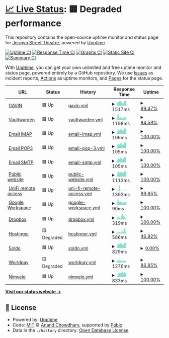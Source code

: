 # [📈 Live Status](https://jermynstreettheatre.github.io/status): <!--live status--> **🟨 Degraded performance**

This repository contains the open-source uptime monitor and status page for [Jermyn Street Theatre](https://www.jermynstreettheatre.co.uk), powered by [Upptime](https://github.com/upptime/upptime).

[![Uptime CI](https://github.com/jermynstreettheatre/status/workflows/Uptime%20CI/badge.svg)](https://github.com/jermynstreettheatre/status/actions?query=workflow%3A%22Uptime+CI%22)
[![Response Time CI](https://github.com/jermynstreettheatre/status/workflows/Response%20Time%20CI/badge.svg)](https://github.com/jermynstreettheatre/status/actions?query=workflow%3A%22Response+Time+CI%22)
[![Graphs CI](https://github.com/jermynstreettheatre/status/workflows/Graphs%20CI/badge.svg)](https://github.com/jermynstreettheatre/status/actions?query=workflow%3A%22Graphs+CI%22)
[![Static Site CI](https://github.com/jermynstreettheatre/status/workflows/Static%20Site%20CI/badge.svg)](https://github.com/jermynstreettheatre/status/actions?query=workflow%3A%22Static+Site+CI%22)
[![Summary CI](https://github.com/jermynstreettheatre/status/workflows/Summary%20CI/badge.svg)](https://github.com/jermynstreettheatre/status/actions?query=workflow%3A%22Summary+CI%22)

With [Upptime](https://upptime.js.org), you can get your own unlimited and free uptime monitor and status page, powered entirely by a GitHub repository. We use [Issues](https://github.com/jermynstreettheatre/status/issues) as incident reports, [Actions](https://github.com/jermynstreettheatre/status/actions) as uptime monitors, and [Pages](https://jermynstreettheatre.github.io/status) for the status page.

<!--start: status pages-->
<!-- This summary is generated by Upptime (https://github.com/upptime/upptime) -->
<!-- Do not edit this manually, your changes will be overwritten -->
<!-- prettier-ignore -->
| URL | Status | History | Response Time | Uptime |
| --- | ------ | ------- | ------------- | ------ |
| <img alt="" src="https://icons.duckduckgo.com/ip3/assets.technical.jermynstreettheatre.co.uk.ico" height="13"> [GAVIN](https://assets.technical.jermynstreettheatre.co.uk) | 🟩 Up | [gavin.yml](https://github.com/jermynstreettheatre/status/commits/HEAD/history/gavin.yml) | <details><summary><img alt="Response time graph" src="./graphs/gavin/response-time-week.png" height="20"> 1517ms</summary><br><a href="https://status.technical.jermynstreettheatre.co.uk/history/gavin"><img alt="Response time 3147" src="https://img.shields.io/endpoint?url=https%3A%2F%2Fraw.githubusercontent.com%2Fjermynstreettheatre%2Fstatus%2FHEAD%2Fapi%2Fgavin%2Fresponse-time.json"></a><br><a href="https://status.technical.jermynstreettheatre.co.uk/history/gavin"><img alt="24-hour response time 1443" src="https://img.shields.io/endpoint?url=https%3A%2F%2Fraw.githubusercontent.com%2Fjermynstreettheatre%2Fstatus%2FHEAD%2Fapi%2Fgavin%2Fresponse-time-day.json"></a><br><a href="https://status.technical.jermynstreettheatre.co.uk/history/gavin"><img alt="7-day response time 1517" src="https://img.shields.io/endpoint?url=https%3A%2F%2Fraw.githubusercontent.com%2Fjermynstreettheatre%2Fstatus%2FHEAD%2Fapi%2Fgavin%2Fresponse-time-week.json"></a><br><a href="https://status.technical.jermynstreettheatre.co.uk/history/gavin"><img alt="30-day response time 2163" src="https://img.shields.io/endpoint?url=https%3A%2F%2Fraw.githubusercontent.com%2Fjermynstreettheatre%2Fstatus%2FHEAD%2Fapi%2Fgavin%2Fresponse-time-month.json"></a><br><a href="https://status.technical.jermynstreettheatre.co.uk/history/gavin"><img alt="1-year response time 3147" src="https://img.shields.io/endpoint?url=https%3A%2F%2Fraw.githubusercontent.com%2Fjermynstreettheatre%2Fstatus%2FHEAD%2Fapi%2Fgavin%2Fresponse-time-year.json"></a></details> | <details><summary><a href="https://status.technical.jermynstreettheatre.co.uk/history/gavin">99.47%</a></summary><a href="https://status.technical.jermynstreettheatre.co.uk/history/gavin"><img alt="All-time uptime 99.40%" src="https://img.shields.io/endpoint?url=https%3A%2F%2Fraw.githubusercontent.com%2Fjermynstreettheatre%2Fstatus%2FHEAD%2Fapi%2Fgavin%2Fuptime.json"></a><br><a href="https://status.technical.jermynstreettheatre.co.uk/history/gavin"><img alt="24-hour uptime 100.00%" src="https://img.shields.io/endpoint?url=https%3A%2F%2Fraw.githubusercontent.com%2Fjermynstreettheatre%2Fstatus%2FHEAD%2Fapi%2Fgavin%2Fuptime-day.json"></a><br><a href="https://status.technical.jermynstreettheatre.co.uk/history/gavin"><img alt="7-day uptime 99.47%" src="https://img.shields.io/endpoint?url=https%3A%2F%2Fraw.githubusercontent.com%2Fjermynstreettheatre%2Fstatus%2FHEAD%2Fapi%2Fgavin%2Fuptime-week.json"></a><br><a href="https://status.technical.jermynstreettheatre.co.uk/history/gavin"><img alt="30-day uptime 99.37%" src="https://img.shields.io/endpoint?url=https%3A%2F%2Fraw.githubusercontent.com%2Fjermynstreettheatre%2Fstatus%2FHEAD%2Fapi%2Fgavin%2Fuptime-month.json"></a><br><a href="https://status.technical.jermynstreettheatre.co.uk/history/gavin"><img alt="1-year uptime 99.40%" src="https://img.shields.io/endpoint?url=https%3A%2F%2Fraw.githubusercontent.com%2Fjermynstreettheatre%2Fstatus%2FHEAD%2Fapi%2Fgavin%2Fuptime-year.json"></a></details>
| <img alt="" src="https://icons.duckduckgo.com/ip3/vault.technical.jermynstreettheatre.co.uk.ico" height="13"> [Vaultwarden](https://vault.technical.jermynstreettheatre.co.uk) | 🟩 Up | [vaultwarden.yml](https://github.com/jermynstreettheatre/status/commits/HEAD/history/vaultwarden.yml) | <details><summary><img alt="Response time graph" src="./graphs/vaultwarden/response-time-week.png" height="20"> 1198ms</summary><br><a href="https://status.technical.jermynstreettheatre.co.uk/history/vaultwarden"><img alt="Response time 1009" src="https://img.shields.io/endpoint?url=https%3A%2F%2Fraw.githubusercontent.com%2Fjermynstreettheatre%2Fstatus%2FHEAD%2Fapi%2Fvaultwarden%2Fresponse-time.json"></a><br><a href="https://status.technical.jermynstreettheatre.co.uk/history/vaultwarden"><img alt="24-hour response time 834" src="https://img.shields.io/endpoint?url=https%3A%2F%2Fraw.githubusercontent.com%2Fjermynstreettheatre%2Fstatus%2FHEAD%2Fapi%2Fvaultwarden%2Fresponse-time-day.json"></a><br><a href="https://status.technical.jermynstreettheatre.co.uk/history/vaultwarden"><img alt="7-day response time 1198" src="https://img.shields.io/endpoint?url=https%3A%2F%2Fraw.githubusercontent.com%2Fjermynstreettheatre%2Fstatus%2FHEAD%2Fapi%2Fvaultwarden%2Fresponse-time-week.json"></a><br><a href="https://status.technical.jermynstreettheatre.co.uk/history/vaultwarden"><img alt="30-day response time 1151" src="https://img.shields.io/endpoint?url=https%3A%2F%2Fraw.githubusercontent.com%2Fjermynstreettheatre%2Fstatus%2FHEAD%2Fapi%2Fvaultwarden%2Fresponse-time-month.json"></a><br><a href="https://status.technical.jermynstreettheatre.co.uk/history/vaultwarden"><img alt="1-year response time 1009" src="https://img.shields.io/endpoint?url=https%3A%2F%2Fraw.githubusercontent.com%2Fjermynstreettheatre%2Fstatus%2FHEAD%2Fapi%2Fvaultwarden%2Fresponse-time-year.json"></a></details> | <details><summary><a href="https://status.technical.jermynstreettheatre.co.uk/history/vaultwarden">84.59%</a></summary><a href="https://status.technical.jermynstreettheatre.co.uk/history/vaultwarden"><img alt="All-time uptime 89.76%" src="https://img.shields.io/endpoint?url=https%3A%2F%2Fraw.githubusercontent.com%2Fjermynstreettheatre%2Fstatus%2FHEAD%2Fapi%2Fvaultwarden%2Fuptime.json"></a><br><a href="https://status.technical.jermynstreettheatre.co.uk/history/vaultwarden"><img alt="24-hour uptime 100.00%" src="https://img.shields.io/endpoint?url=https%3A%2F%2Fraw.githubusercontent.com%2Fjermynstreettheatre%2Fstatus%2FHEAD%2Fapi%2Fvaultwarden%2Fuptime-day.json"></a><br><a href="https://status.technical.jermynstreettheatre.co.uk/history/vaultwarden"><img alt="7-day uptime 84.59%" src="https://img.shields.io/endpoint?url=https%3A%2F%2Fraw.githubusercontent.com%2Fjermynstreettheatre%2Fstatus%2FHEAD%2Fapi%2Fvaultwarden%2Fuptime-week.json"></a><br><a href="https://status.technical.jermynstreettheatre.co.uk/history/vaultwarden"><img alt="30-day uptime 69.78%" src="https://img.shields.io/endpoint?url=https%3A%2F%2Fraw.githubusercontent.com%2Fjermynstreettheatre%2Fstatus%2FHEAD%2Fapi%2Fvaultwarden%2Fuptime-month.json"></a><br><a href="https://status.technical.jermynstreettheatre.co.uk/history/vaultwarden"><img alt="1-year uptime 89.76%" src="https://img.shields.io/endpoint?url=https%3A%2F%2Fraw.githubusercontent.com%2Fjermynstreettheatre%2Fstatus%2FHEAD%2Fapi%2Fvaultwarden%2Fuptime-year.json"></a></details>
| <img alt="" src="https://icons.duckduckgo.com/ip3/null.ico" height="13"> [Email IMAP](mail.jermynstreettheatre.co.uk) | 🟩 Up | [email-imap.yml](https://github.com/jermynstreettheatre/status/commits/HEAD/history/email-imap.yml) | <details><summary><img alt="Response time graph" src="./graphs/email-imap/response-time-week.png" height="20"> 106ms</summary><br><a href="https://status.technical.jermynstreettheatre.co.uk/history/email-imap"><img alt="Response time 104" src="https://img.shields.io/endpoint?url=https%3A%2F%2Fraw.githubusercontent.com%2Fjermynstreettheatre%2Fstatus%2FHEAD%2Fapi%2Femail-imap%2Fresponse-time.json"></a><br><a href="https://status.technical.jermynstreettheatre.co.uk/history/email-imap"><img alt="24-hour response time 97" src="https://img.shields.io/endpoint?url=https%3A%2F%2Fraw.githubusercontent.com%2Fjermynstreettheatre%2Fstatus%2FHEAD%2Fapi%2Femail-imap%2Fresponse-time-day.json"></a><br><a href="https://status.technical.jermynstreettheatre.co.uk/history/email-imap"><img alt="7-day response time 106" src="https://img.shields.io/endpoint?url=https%3A%2F%2Fraw.githubusercontent.com%2Fjermynstreettheatre%2Fstatus%2FHEAD%2Fapi%2Femail-imap%2Fresponse-time-week.json"></a><br><a href="https://status.technical.jermynstreettheatre.co.uk/history/email-imap"><img alt="30-day response time 101" src="https://img.shields.io/endpoint?url=https%3A%2F%2Fraw.githubusercontent.com%2Fjermynstreettheatre%2Fstatus%2FHEAD%2Fapi%2Femail-imap%2Fresponse-time-month.json"></a><br><a href="https://status.technical.jermynstreettheatre.co.uk/history/email-imap"><img alt="1-year response time 104" src="https://img.shields.io/endpoint?url=https%3A%2F%2Fraw.githubusercontent.com%2Fjermynstreettheatre%2Fstatus%2FHEAD%2Fapi%2Femail-imap%2Fresponse-time-year.json"></a></details> | <details><summary><a href="https://status.technical.jermynstreettheatre.co.uk/history/email-imap">100.00%</a></summary><a href="https://status.technical.jermynstreettheatre.co.uk/history/email-imap"><img alt="All-time uptime 100.00%" src="https://img.shields.io/endpoint?url=https%3A%2F%2Fraw.githubusercontent.com%2Fjermynstreettheatre%2Fstatus%2FHEAD%2Fapi%2Femail-imap%2Fuptime.json"></a><br><a href="https://status.technical.jermynstreettheatre.co.uk/history/email-imap"><img alt="24-hour uptime 100.00%" src="https://img.shields.io/endpoint?url=https%3A%2F%2Fraw.githubusercontent.com%2Fjermynstreettheatre%2Fstatus%2FHEAD%2Fapi%2Femail-imap%2Fuptime-day.json"></a><br><a href="https://status.technical.jermynstreettheatre.co.uk/history/email-imap"><img alt="7-day uptime 100.00%" src="https://img.shields.io/endpoint?url=https%3A%2F%2Fraw.githubusercontent.com%2Fjermynstreettheatre%2Fstatus%2FHEAD%2Fapi%2Femail-imap%2Fuptime-week.json"></a><br><a href="https://status.technical.jermynstreettheatre.co.uk/history/email-imap"><img alt="30-day uptime 100.00%" src="https://img.shields.io/endpoint?url=https%3A%2F%2Fraw.githubusercontent.com%2Fjermynstreettheatre%2Fstatus%2FHEAD%2Fapi%2Femail-imap%2Fuptime-month.json"></a><br><a href="https://status.technical.jermynstreettheatre.co.uk/history/email-imap"><img alt="1-year uptime 100.00%" src="https://img.shields.io/endpoint?url=https%3A%2F%2Fraw.githubusercontent.com%2Fjermynstreettheatre%2Fstatus%2FHEAD%2Fapi%2Femail-imap%2Fuptime-year.json"></a></details>
| <img alt="" src="https://icons.duckduckgo.com/ip3/null.ico" height="13"> [Email POP3](mail.jermynstreettheatre.co.uk) | 🟩 Up | [email-pop-3.yml](https://github.com/jermynstreettheatre/status/commits/HEAD/history/email-pop-3.yml) | <details><summary><img alt="Response time graph" src="./graphs/email-pop-3/response-time-week.png" height="20"> 105ms</summary><br><a href="https://status.technical.jermynstreettheatre.co.uk/history/email-pop-3"><img alt="Response time 104" src="https://img.shields.io/endpoint?url=https%3A%2F%2Fraw.githubusercontent.com%2Fjermynstreettheatre%2Fstatus%2FHEAD%2Fapi%2Femail-pop-3%2Fresponse-time.json"></a><br><a href="https://status.technical.jermynstreettheatre.co.uk/history/email-pop-3"><img alt="24-hour response time 95" src="https://img.shields.io/endpoint?url=https%3A%2F%2Fraw.githubusercontent.com%2Fjermynstreettheatre%2Fstatus%2FHEAD%2Fapi%2Femail-pop-3%2Fresponse-time-day.json"></a><br><a href="https://status.technical.jermynstreettheatre.co.uk/history/email-pop-3"><img alt="7-day response time 105" src="https://img.shields.io/endpoint?url=https%3A%2F%2Fraw.githubusercontent.com%2Fjermynstreettheatre%2Fstatus%2FHEAD%2Fapi%2Femail-pop-3%2Fresponse-time-week.json"></a><br><a href="https://status.technical.jermynstreettheatre.co.uk/history/email-pop-3"><img alt="30-day response time 101" src="https://img.shields.io/endpoint?url=https%3A%2F%2Fraw.githubusercontent.com%2Fjermynstreettheatre%2Fstatus%2FHEAD%2Fapi%2Femail-pop-3%2Fresponse-time-month.json"></a><br><a href="https://status.technical.jermynstreettheatre.co.uk/history/email-pop-3"><img alt="1-year response time 104" src="https://img.shields.io/endpoint?url=https%3A%2F%2Fraw.githubusercontent.com%2Fjermynstreettheatre%2Fstatus%2FHEAD%2Fapi%2Femail-pop-3%2Fresponse-time-year.json"></a></details> | <details><summary><a href="https://status.technical.jermynstreettheatre.co.uk/history/email-pop-3">100.00%</a></summary><a href="https://status.technical.jermynstreettheatre.co.uk/history/email-pop-3"><img alt="All-time uptime 100.00%" src="https://img.shields.io/endpoint?url=https%3A%2F%2Fraw.githubusercontent.com%2Fjermynstreettheatre%2Fstatus%2FHEAD%2Fapi%2Femail-pop-3%2Fuptime.json"></a><br><a href="https://status.technical.jermynstreettheatre.co.uk/history/email-pop-3"><img alt="24-hour uptime 100.00%" src="https://img.shields.io/endpoint?url=https%3A%2F%2Fraw.githubusercontent.com%2Fjermynstreettheatre%2Fstatus%2FHEAD%2Fapi%2Femail-pop-3%2Fuptime-day.json"></a><br><a href="https://status.technical.jermynstreettheatre.co.uk/history/email-pop-3"><img alt="7-day uptime 100.00%" src="https://img.shields.io/endpoint?url=https%3A%2F%2Fraw.githubusercontent.com%2Fjermynstreettheatre%2Fstatus%2FHEAD%2Fapi%2Femail-pop-3%2Fuptime-week.json"></a><br><a href="https://status.technical.jermynstreettheatre.co.uk/history/email-pop-3"><img alt="30-day uptime 100.00%" src="https://img.shields.io/endpoint?url=https%3A%2F%2Fraw.githubusercontent.com%2Fjermynstreettheatre%2Fstatus%2FHEAD%2Fapi%2Femail-pop-3%2Fuptime-month.json"></a><br><a href="https://status.technical.jermynstreettheatre.co.uk/history/email-pop-3"><img alt="1-year uptime 100.00%" src="https://img.shields.io/endpoint?url=https%3A%2F%2Fraw.githubusercontent.com%2Fjermynstreettheatre%2Fstatus%2FHEAD%2Fapi%2Femail-pop-3%2Fuptime-year.json"></a></details>
| <img alt="" src="https://icons.duckduckgo.com/ip3/null.ico" height="13"> [Email SMTP](mail.jermynstreettheatre.co.uk) | 🟩 Up | [email-smtp.yml](https://github.com/jermynstreettheatre/status/commits/HEAD/history/email-smtp.yml) | <details><summary><img alt="Response time graph" src="./graphs/email-smtp/response-time-week.png" height="20"> 105ms</summary><br><a href="https://status.technical.jermynstreettheatre.co.uk/history/email-smtp"><img alt="Response time 104" src="https://img.shields.io/endpoint?url=https%3A%2F%2Fraw.githubusercontent.com%2Fjermynstreettheatre%2Fstatus%2FHEAD%2Fapi%2Femail-smtp%2Fresponse-time.json"></a><br><a href="https://status.technical.jermynstreettheatre.co.uk/history/email-smtp"><img alt="24-hour response time 97" src="https://img.shields.io/endpoint?url=https%3A%2F%2Fraw.githubusercontent.com%2Fjermynstreettheatre%2Fstatus%2FHEAD%2Fapi%2Femail-smtp%2Fresponse-time-day.json"></a><br><a href="https://status.technical.jermynstreettheatre.co.uk/history/email-smtp"><img alt="7-day response time 105" src="https://img.shields.io/endpoint?url=https%3A%2F%2Fraw.githubusercontent.com%2Fjermynstreettheatre%2Fstatus%2FHEAD%2Fapi%2Femail-smtp%2Fresponse-time-week.json"></a><br><a href="https://status.technical.jermynstreettheatre.co.uk/history/email-smtp"><img alt="30-day response time 101" src="https://img.shields.io/endpoint?url=https%3A%2F%2Fraw.githubusercontent.com%2Fjermynstreettheatre%2Fstatus%2FHEAD%2Fapi%2Femail-smtp%2Fresponse-time-month.json"></a><br><a href="https://status.technical.jermynstreettheatre.co.uk/history/email-smtp"><img alt="1-year response time 104" src="https://img.shields.io/endpoint?url=https%3A%2F%2Fraw.githubusercontent.com%2Fjermynstreettheatre%2Fstatus%2FHEAD%2Fapi%2Femail-smtp%2Fresponse-time-year.json"></a></details> | <details><summary><a href="https://status.technical.jermynstreettheatre.co.uk/history/email-smtp">100.00%</a></summary><a href="https://status.technical.jermynstreettheatre.co.uk/history/email-smtp"><img alt="All-time uptime 100.00%" src="https://img.shields.io/endpoint?url=https%3A%2F%2Fraw.githubusercontent.com%2Fjermynstreettheatre%2Fstatus%2FHEAD%2Fapi%2Femail-smtp%2Fuptime.json"></a><br><a href="https://status.technical.jermynstreettheatre.co.uk/history/email-smtp"><img alt="24-hour uptime 100.00%" src="https://img.shields.io/endpoint?url=https%3A%2F%2Fraw.githubusercontent.com%2Fjermynstreettheatre%2Fstatus%2FHEAD%2Fapi%2Femail-smtp%2Fuptime-day.json"></a><br><a href="https://status.technical.jermynstreettheatre.co.uk/history/email-smtp"><img alt="7-day uptime 100.00%" src="https://img.shields.io/endpoint?url=https%3A%2F%2Fraw.githubusercontent.com%2Fjermynstreettheatre%2Fstatus%2FHEAD%2Fapi%2Femail-smtp%2Fuptime-week.json"></a><br><a href="https://status.technical.jermynstreettheatre.co.uk/history/email-smtp"><img alt="30-day uptime 100.00%" src="https://img.shields.io/endpoint?url=https%3A%2F%2Fraw.githubusercontent.com%2Fjermynstreettheatre%2Fstatus%2FHEAD%2Fapi%2Femail-smtp%2Fuptime-month.json"></a><br><a href="https://status.technical.jermynstreettheatre.co.uk/history/email-smtp"><img alt="1-year uptime 100.00%" src="https://img.shields.io/endpoint?url=https%3A%2F%2Fraw.githubusercontent.com%2Fjermynstreettheatre%2Fstatus%2FHEAD%2Fapi%2Femail-smtp%2Fuptime-year.json"></a></details>
| <img alt="" src="https://icons.duckduckgo.com/ip3/www.jermynstreettheatre.co.uk.ico" height="13"> [Public website](https://www.jermynstreettheatre.co.uk) | 🟩 Up | [public-website.yml](https://github.com/jermynstreettheatre/status/commits/HEAD/history/public-website.yml) | <details><summary><img alt="Response time graph" src="./graphs/public-website/response-time-week.png" height="20"> 1112ms</summary><br><a href="https://status.technical.jermynstreettheatre.co.uk/history/public-website"><img alt="Response time 1134" src="https://img.shields.io/endpoint?url=https%3A%2F%2Fraw.githubusercontent.com%2Fjermynstreettheatre%2Fstatus%2FHEAD%2Fapi%2Fpublic-website%2Fresponse-time.json"></a><br><a href="https://status.technical.jermynstreettheatre.co.uk/history/public-website"><img alt="24-hour response time 899" src="https://img.shields.io/endpoint?url=https%3A%2F%2Fraw.githubusercontent.com%2Fjermynstreettheatre%2Fstatus%2FHEAD%2Fapi%2Fpublic-website%2Fresponse-time-day.json"></a><br><a href="https://status.technical.jermynstreettheatre.co.uk/history/public-website"><img alt="7-day response time 1112" src="https://img.shields.io/endpoint?url=https%3A%2F%2Fraw.githubusercontent.com%2Fjermynstreettheatre%2Fstatus%2FHEAD%2Fapi%2Fpublic-website%2Fresponse-time-week.json"></a><br><a href="https://status.technical.jermynstreettheatre.co.uk/history/public-website"><img alt="30-day response time 1108" src="https://img.shields.io/endpoint?url=https%3A%2F%2Fraw.githubusercontent.com%2Fjermynstreettheatre%2Fstatus%2FHEAD%2Fapi%2Fpublic-website%2Fresponse-time-month.json"></a><br><a href="https://status.technical.jermynstreettheatre.co.uk/history/public-website"><img alt="1-year response time 1134" src="https://img.shields.io/endpoint?url=https%3A%2F%2Fraw.githubusercontent.com%2Fjermynstreettheatre%2Fstatus%2FHEAD%2Fapi%2Fpublic-website%2Fresponse-time-year.json"></a></details> | <details><summary><a href="https://status.technical.jermynstreettheatre.co.uk/history/public-website">100.00%</a></summary><a href="https://status.technical.jermynstreettheatre.co.uk/history/public-website"><img alt="All-time uptime 100.00%" src="https://img.shields.io/endpoint?url=https%3A%2F%2Fraw.githubusercontent.com%2Fjermynstreettheatre%2Fstatus%2FHEAD%2Fapi%2Fpublic-website%2Fuptime.json"></a><br><a href="https://status.technical.jermynstreettheatre.co.uk/history/public-website"><img alt="24-hour uptime 100.00%" src="https://img.shields.io/endpoint?url=https%3A%2F%2Fraw.githubusercontent.com%2Fjermynstreettheatre%2Fstatus%2FHEAD%2Fapi%2Fpublic-website%2Fuptime-day.json"></a><br><a href="https://status.technical.jermynstreettheatre.co.uk/history/public-website"><img alt="7-day uptime 100.00%" src="https://img.shields.io/endpoint?url=https%3A%2F%2Fraw.githubusercontent.com%2Fjermynstreettheatre%2Fstatus%2FHEAD%2Fapi%2Fpublic-website%2Fuptime-week.json"></a><br><a href="https://status.technical.jermynstreettheatre.co.uk/history/public-website"><img alt="30-day uptime 100.00%" src="https://img.shields.io/endpoint?url=https%3A%2F%2Fraw.githubusercontent.com%2Fjermynstreettheatre%2Fstatus%2FHEAD%2Fapi%2Fpublic-website%2Fuptime-month.json"></a><br><a href="https://status.technical.jermynstreettheatre.co.uk/history/public-website"><img alt="1-year uptime 100.00%" src="https://img.shields.io/endpoint?url=https%3A%2F%2Fraw.githubusercontent.com%2Fjermynstreettheatre%2Fstatus%2FHEAD%2Fapi%2Fpublic-website%2Fuptime-year.json"></a></details>
| <img alt="" src="https://icons.duckduckgo.com/ip3/status.ui.com.ico" height="13"> [UniFi remote access](https://status.ui.com) | 🟩 Up | [uni-fi-remote-access.yml](https://github.com/jermynstreettheatre/status/commits/HEAD/history/uni-fi-remote-access.yml) | <details><summary><img alt="Response time graph" src="./graphs/uni-fi-remote-access/response-time-week.png" height="20"> 1392ms</summary><br><a href="https://status.technical.jermynstreettheatre.co.uk/history/uni-fi-remote-access"><img alt="Response time 416" src="https://img.shields.io/endpoint?url=https%3A%2F%2Fraw.githubusercontent.com%2Fjermynstreettheatre%2Fstatus%2FHEAD%2Fapi%2Funi-fi-remote-access%2Fresponse-time.json"></a><br><a href="https://status.technical.jermynstreettheatre.co.uk/history/uni-fi-remote-access"><img alt="24-hour response time 285" src="https://img.shields.io/endpoint?url=https%3A%2F%2Fraw.githubusercontent.com%2Fjermynstreettheatre%2Fstatus%2FHEAD%2Fapi%2Funi-fi-remote-access%2Fresponse-time-day.json"></a><br><a href="https://status.technical.jermynstreettheatre.co.uk/history/uni-fi-remote-access"><img alt="7-day response time 1392" src="https://img.shields.io/endpoint?url=https%3A%2F%2Fraw.githubusercontent.com%2Fjermynstreettheatre%2Fstatus%2FHEAD%2Fapi%2Funi-fi-remote-access%2Fresponse-time-week.json"></a><br><a href="https://status.technical.jermynstreettheatre.co.uk/history/uni-fi-remote-access"><img alt="30-day response time 692" src="https://img.shields.io/endpoint?url=https%3A%2F%2Fraw.githubusercontent.com%2Fjermynstreettheatre%2Fstatus%2FHEAD%2Fapi%2Funi-fi-remote-access%2Fresponse-time-month.json"></a><br><a href="https://status.technical.jermynstreettheatre.co.uk/history/uni-fi-remote-access"><img alt="1-year response time 416" src="https://img.shields.io/endpoint?url=https%3A%2F%2Fraw.githubusercontent.com%2Fjermynstreettheatre%2Fstatus%2FHEAD%2Fapi%2Funi-fi-remote-access%2Fresponse-time-year.json"></a></details> | <details><summary><a href="https://status.technical.jermynstreettheatre.co.uk/history/uni-fi-remote-access">99.85%</a></summary><a href="https://status.technical.jermynstreettheatre.co.uk/history/uni-fi-remote-access"><img alt="All-time uptime 99.97%" src="https://img.shields.io/endpoint?url=https%3A%2F%2Fraw.githubusercontent.com%2Fjermynstreettheatre%2Fstatus%2FHEAD%2Fapi%2Funi-fi-remote-access%2Fuptime.json"></a><br><a href="https://status.technical.jermynstreettheatre.co.uk/history/uni-fi-remote-access"><img alt="24-hour uptime 100.00%" src="https://img.shields.io/endpoint?url=https%3A%2F%2Fraw.githubusercontent.com%2Fjermynstreettheatre%2Fstatus%2FHEAD%2Fapi%2Funi-fi-remote-access%2Fuptime-day.json"></a><br><a href="https://status.technical.jermynstreettheatre.co.uk/history/uni-fi-remote-access"><img alt="7-day uptime 99.85%" src="https://img.shields.io/endpoint?url=https%3A%2F%2Fraw.githubusercontent.com%2Fjermynstreettheatre%2Fstatus%2FHEAD%2Fapi%2Funi-fi-remote-access%2Fuptime-week.json"></a><br><a href="https://status.technical.jermynstreettheatre.co.uk/history/uni-fi-remote-access"><img alt="30-day uptime 99.97%" src="https://img.shields.io/endpoint?url=https%3A%2F%2Fraw.githubusercontent.com%2Fjermynstreettheatre%2Fstatus%2FHEAD%2Fapi%2Funi-fi-remote-access%2Fuptime-month.json"></a><br><a href="https://status.technical.jermynstreettheatre.co.uk/history/uni-fi-remote-access"><img alt="1-year uptime 99.97%" src="https://img.shields.io/endpoint?url=https%3A%2F%2Fraw.githubusercontent.com%2Fjermynstreettheatre%2Fstatus%2FHEAD%2Fapi%2Funi-fi-remote-access%2Fuptime-year.json"></a></details>
| <img alt="" src="https://icons.duckduckgo.com/ip3/www.google.com.ico" height="13"> [Google Workspace](https://www.google.com/appsstatus/dashboard) | 🟩 Up | [google-workspace.yml](https://github.com/jermynstreettheatre/status/commits/HEAD/history/google-workspace.yml) | <details><summary><img alt="Response time graph" src="./graphs/google-workspace/response-time-week.png" height="20"> 90ms</summary><br><a href="https://status.technical.jermynstreettheatre.co.uk/history/google-workspace"><img alt="Response time 100" src="https://img.shields.io/endpoint?url=https%3A%2F%2Fraw.githubusercontent.com%2Fjermynstreettheatre%2Fstatus%2FHEAD%2Fapi%2Fgoogle-workspace%2Fresponse-time.json"></a><br><a href="https://status.technical.jermynstreettheatre.co.uk/history/google-workspace"><img alt="24-hour response time 85" src="https://img.shields.io/endpoint?url=https%3A%2F%2Fraw.githubusercontent.com%2Fjermynstreettheatre%2Fstatus%2FHEAD%2Fapi%2Fgoogle-workspace%2Fresponse-time-day.json"></a><br><a href="https://status.technical.jermynstreettheatre.co.uk/history/google-workspace"><img alt="7-day response time 90" src="https://img.shields.io/endpoint?url=https%3A%2F%2Fraw.githubusercontent.com%2Fjermynstreettheatre%2Fstatus%2FHEAD%2Fapi%2Fgoogle-workspace%2Fresponse-time-week.json"></a><br><a href="https://status.technical.jermynstreettheatre.co.uk/history/google-workspace"><img alt="30-day response time 109" src="https://img.shields.io/endpoint?url=https%3A%2F%2Fraw.githubusercontent.com%2Fjermynstreettheatre%2Fstatus%2FHEAD%2Fapi%2Fgoogle-workspace%2Fresponse-time-month.json"></a><br><a href="https://status.technical.jermynstreettheatre.co.uk/history/google-workspace"><img alt="1-year response time 100" src="https://img.shields.io/endpoint?url=https%3A%2F%2Fraw.githubusercontent.com%2Fjermynstreettheatre%2Fstatus%2FHEAD%2Fapi%2Fgoogle-workspace%2Fresponse-time-year.json"></a></details> | <details><summary><a href="https://status.technical.jermynstreettheatre.co.uk/history/google-workspace">100.00%</a></summary><a href="https://status.technical.jermynstreettheatre.co.uk/history/google-workspace"><img alt="All-time uptime 89.48%" src="https://img.shields.io/endpoint?url=https%3A%2F%2Fraw.githubusercontent.com%2Fjermynstreettheatre%2Fstatus%2FHEAD%2Fapi%2Fgoogle-workspace%2Fuptime.json"></a><br><a href="https://status.technical.jermynstreettheatre.co.uk/history/google-workspace"><img alt="24-hour uptime 100.00%" src="https://img.shields.io/endpoint?url=https%3A%2F%2Fraw.githubusercontent.com%2Fjermynstreettheatre%2Fstatus%2FHEAD%2Fapi%2Fgoogle-workspace%2Fuptime-day.json"></a><br><a href="https://status.technical.jermynstreettheatre.co.uk/history/google-workspace"><img alt="7-day uptime 100.00%" src="https://img.shields.io/endpoint?url=https%3A%2F%2Fraw.githubusercontent.com%2Fjermynstreettheatre%2Fstatus%2FHEAD%2Fapi%2Fgoogle-workspace%2Fuptime-week.json"></a><br><a href="https://status.technical.jermynstreettheatre.co.uk/history/google-workspace"><img alt="30-day uptime 89.21%" src="https://img.shields.io/endpoint?url=https%3A%2F%2Fraw.githubusercontent.com%2Fjermynstreettheatre%2Fstatus%2FHEAD%2Fapi%2Fgoogle-workspace%2Fuptime-month.json"></a><br><a href="https://status.technical.jermynstreettheatre.co.uk/history/google-workspace"><img alt="1-year uptime 89.48%" src="https://img.shields.io/endpoint?url=https%3A%2F%2Fraw.githubusercontent.com%2Fjermynstreettheatre%2Fstatus%2FHEAD%2Fapi%2Fgoogle-workspace%2Fuptime-year.json"></a></details>
| <img alt="" src="https://icons.duckduckgo.com/ip3/status.dropbox.com.ico" height="13"> [Dropbox](https://status.dropbox.com) | 🟩 Up | [dropbox.yml](https://github.com/jermynstreettheatre/status/commits/HEAD/history/dropbox.yml) | <details><summary><img alt="Response time graph" src="./graphs/dropbox/response-time-week.png" height="20"> 319ms</summary><br><a href="https://status.technical.jermynstreettheatre.co.uk/history/dropbox"><img alt="Response time 235" src="https://img.shields.io/endpoint?url=https%3A%2F%2Fraw.githubusercontent.com%2Fjermynstreettheatre%2Fstatus%2FHEAD%2Fapi%2Fdropbox%2Fresponse-time.json"></a><br><a href="https://status.technical.jermynstreettheatre.co.uk/history/dropbox"><img alt="24-hour response time 202" src="https://img.shields.io/endpoint?url=https%3A%2F%2Fraw.githubusercontent.com%2Fjermynstreettheatre%2Fstatus%2FHEAD%2Fapi%2Fdropbox%2Fresponse-time-day.json"></a><br><a href="https://status.technical.jermynstreettheatre.co.uk/history/dropbox"><img alt="7-day response time 319" src="https://img.shields.io/endpoint?url=https%3A%2F%2Fraw.githubusercontent.com%2Fjermynstreettheatre%2Fstatus%2FHEAD%2Fapi%2Fdropbox%2Fresponse-time-week.json"></a><br><a href="https://status.technical.jermynstreettheatre.co.uk/history/dropbox"><img alt="30-day response time 268" src="https://img.shields.io/endpoint?url=https%3A%2F%2Fraw.githubusercontent.com%2Fjermynstreettheatre%2Fstatus%2FHEAD%2Fapi%2Fdropbox%2Fresponse-time-month.json"></a><br><a href="https://status.technical.jermynstreettheatre.co.uk/history/dropbox"><img alt="1-year response time 235" src="https://img.shields.io/endpoint?url=https%3A%2F%2Fraw.githubusercontent.com%2Fjermynstreettheatre%2Fstatus%2FHEAD%2Fapi%2Fdropbox%2Fresponse-time-year.json"></a></details> | <details><summary><a href="https://status.technical.jermynstreettheatre.co.uk/history/dropbox">100.00%</a></summary><a href="https://status.technical.jermynstreettheatre.co.uk/history/dropbox"><img alt="All-time uptime 97.97%" src="https://img.shields.io/endpoint?url=https%3A%2F%2Fraw.githubusercontent.com%2Fjermynstreettheatre%2Fstatus%2FHEAD%2Fapi%2Fdropbox%2Fuptime.json"></a><br><a href="https://status.technical.jermynstreettheatre.co.uk/history/dropbox"><img alt="24-hour uptime 100.00%" src="https://img.shields.io/endpoint?url=https%3A%2F%2Fraw.githubusercontent.com%2Fjermynstreettheatre%2Fstatus%2FHEAD%2Fapi%2Fdropbox%2Fuptime-day.json"></a><br><a href="https://status.technical.jermynstreettheatre.co.uk/history/dropbox"><img alt="7-day uptime 100.00%" src="https://img.shields.io/endpoint?url=https%3A%2F%2Fraw.githubusercontent.com%2Fjermynstreettheatre%2Fstatus%2FHEAD%2Fapi%2Fdropbox%2Fuptime-week.json"></a><br><a href="https://status.technical.jermynstreettheatre.co.uk/history/dropbox"><img alt="30-day uptime 99.93%" src="https://img.shields.io/endpoint?url=https%3A%2F%2Fraw.githubusercontent.com%2Fjermynstreettheatre%2Fstatus%2FHEAD%2Fapi%2Fdropbox%2Fuptime-month.json"></a><br><a href="https://status.technical.jermynstreettheatre.co.uk/history/dropbox"><img alt="1-year uptime 97.97%" src="https://img.shields.io/endpoint?url=https%3A%2F%2Fraw.githubusercontent.com%2Fjermynstreettheatre%2Fstatus%2FHEAD%2Fapi%2Fdropbox%2Fuptime-year.json"></a></details>
| <img alt="" src="https://icons.duckduckgo.com/ip3/statuspage.hostinger.com.ico" height="13"> [Hostinger](https://statuspage.hostinger.com) | 🟨 Degraded | [hostinger.yml](https://github.com/jermynstreettheatre/status/commits/HEAD/history/hostinger.yml) | <details><summary><img alt="Response time graph" src="./graphs/hostinger/response-time-week.png" height="20"> 586ms</summary><br><a href="https://status.technical.jermynstreettheatre.co.uk/history/hostinger"><img alt="Response time 775" src="https://img.shields.io/endpoint?url=https%3A%2F%2Fraw.githubusercontent.com%2Fjermynstreettheatre%2Fstatus%2FHEAD%2Fapi%2Fhostinger%2Fresponse-time.json"></a><br><a href="https://status.technical.jermynstreettheatre.co.uk/history/hostinger"><img alt="24-hour response time 345" src="https://img.shields.io/endpoint?url=https%3A%2F%2Fraw.githubusercontent.com%2Fjermynstreettheatre%2Fstatus%2FHEAD%2Fapi%2Fhostinger%2Fresponse-time-day.json"></a><br><a href="https://status.technical.jermynstreettheatre.co.uk/history/hostinger"><img alt="7-day response time 586" src="https://img.shields.io/endpoint?url=https%3A%2F%2Fraw.githubusercontent.com%2Fjermynstreettheatre%2Fstatus%2FHEAD%2Fapi%2Fhostinger%2Fresponse-time-week.json"></a><br><a href="https://status.technical.jermynstreettheatre.co.uk/history/hostinger"><img alt="30-day response time 489" src="https://img.shields.io/endpoint?url=https%3A%2F%2Fraw.githubusercontent.com%2Fjermynstreettheatre%2Fstatus%2FHEAD%2Fapi%2Fhostinger%2Fresponse-time-month.json"></a><br><a href="https://status.technical.jermynstreettheatre.co.uk/history/hostinger"><img alt="1-year response time 775" src="https://img.shields.io/endpoint?url=https%3A%2F%2Fraw.githubusercontent.com%2Fjermynstreettheatre%2Fstatus%2FHEAD%2Fapi%2Fhostinger%2Fresponse-time-year.json"></a></details> | <details><summary><a href="https://status.technical.jermynstreettheatre.co.uk/history/hostinger">46.92%</a></summary><a href="https://status.technical.jermynstreettheatre.co.uk/history/hostinger"><img alt="All-time uptime 75.73%" src="https://img.shields.io/endpoint?url=https%3A%2F%2Fraw.githubusercontent.com%2Fjermynstreettheatre%2Fstatus%2FHEAD%2Fapi%2Fhostinger%2Fuptime.json"></a><br><a href="https://status.technical.jermynstreettheatre.co.uk/history/hostinger"><img alt="24-hour uptime 46.20%" src="https://img.shields.io/endpoint?url=https%3A%2F%2Fraw.githubusercontent.com%2Fjermynstreettheatre%2Fstatus%2FHEAD%2Fapi%2Fhostinger%2Fuptime-day.json"></a><br><a href="https://status.technical.jermynstreettheatre.co.uk/history/hostinger"><img alt="7-day uptime 46.92%" src="https://img.shields.io/endpoint?url=https%3A%2F%2Fraw.githubusercontent.com%2Fjermynstreettheatre%2Fstatus%2FHEAD%2Fapi%2Fhostinger%2Fuptime-week.json"></a><br><a href="https://status.technical.jermynstreettheatre.co.uk/history/hostinger"><img alt="30-day uptime 61.93%" src="https://img.shields.io/endpoint?url=https%3A%2F%2Fraw.githubusercontent.com%2Fjermynstreettheatre%2Fstatus%2FHEAD%2Fapi%2Fhostinger%2Fuptime-month.json"></a><br><a href="https://status.technical.jermynstreettheatre.co.uk/history/hostinger"><img alt="1-year uptime 75.73%" src="https://img.shields.io/endpoint?url=https%3A%2F%2Fraw.githubusercontent.com%2Fjermynstreettheatre%2Fstatus%2FHEAD%2Fapi%2Fhostinger%2Fuptime-year.json"></a></details>
| <img alt="" src="https://www.soldo.com/wp-content/uploads/2024/11/cropped-Soldo_SQ_Favicon_512-1-32x32.png" height="13"> [Soldo](https://status-page-internal.soldocloud.net) | 🟩 Up | [soldo.yml](https://github.com/jermynstreettheatre/status/commits/HEAD/history/soldo.yml) | <details><summary><img alt="Response time graph" src="./graphs/soldo/response-time-week.png" height="20"> 829ms</summary><br><a href="https://status.technical.jermynstreettheatre.co.uk/history/soldo"><img alt="Response time 739" src="https://img.shields.io/endpoint?url=https%3A%2F%2Fraw.githubusercontent.com%2Fjermynstreettheatre%2Fstatus%2FHEAD%2Fapi%2Fsoldo%2Fresponse-time.json"></a><br><a href="https://status.technical.jermynstreettheatre.co.uk/history/soldo"><img alt="24-hour response time 871" src="https://img.shields.io/endpoint?url=https%3A%2F%2Fraw.githubusercontent.com%2Fjermynstreettheatre%2Fstatus%2FHEAD%2Fapi%2Fsoldo%2Fresponse-time-day.json"></a><br><a href="https://status.technical.jermynstreettheatre.co.uk/history/soldo"><img alt="7-day response time 829" src="https://img.shields.io/endpoint?url=https%3A%2F%2Fraw.githubusercontent.com%2Fjermynstreettheatre%2Fstatus%2FHEAD%2Fapi%2Fsoldo%2Fresponse-time-week.json"></a><br><a href="https://status.technical.jermynstreettheatre.co.uk/history/soldo"><img alt="30-day response time 746" src="https://img.shields.io/endpoint?url=https%3A%2F%2Fraw.githubusercontent.com%2Fjermynstreettheatre%2Fstatus%2FHEAD%2Fapi%2Fsoldo%2Fresponse-time-month.json"></a><br><a href="https://status.technical.jermynstreettheatre.co.uk/history/soldo"><img alt="1-year response time 739" src="https://img.shields.io/endpoint?url=https%3A%2F%2Fraw.githubusercontent.com%2Fjermynstreettheatre%2Fstatus%2FHEAD%2Fapi%2Fsoldo%2Fresponse-time-year.json"></a></details> | <details><summary><a href="https://status.technical.jermynstreettheatre.co.uk/history/soldo">0.00%</a></summary><a href="https://status.technical.jermynstreettheatre.co.uk/history/soldo"><img alt="All-time uptime 67.75%" src="https://img.shields.io/endpoint?url=https%3A%2F%2Fraw.githubusercontent.com%2Fjermynstreettheatre%2Fstatus%2FHEAD%2Fapi%2Fsoldo%2Fuptime.json"></a><br><a href="https://status.technical.jermynstreettheatre.co.uk/history/soldo"><img alt="24-hour uptime 0.02%" src="https://img.shields.io/endpoint?url=https%3A%2F%2Fraw.githubusercontent.com%2Fjermynstreettheatre%2Fstatus%2FHEAD%2Fapi%2Fsoldo%2Fuptime-day.json"></a><br><a href="https://status.technical.jermynstreettheatre.co.uk/history/soldo"><img alt="7-day uptime 0.00%" src="https://img.shields.io/endpoint?url=https%3A%2F%2Fraw.githubusercontent.com%2Fjermynstreettheatre%2Fstatus%2FHEAD%2Fapi%2Fsoldo%2Fuptime-week.json"></a><br><a href="https://status.technical.jermynstreettheatre.co.uk/history/soldo"><img alt="30-day uptime 45.80%" src="https://img.shields.io/endpoint?url=https%3A%2F%2Fraw.githubusercontent.com%2Fjermynstreettheatre%2Fstatus%2FHEAD%2Fapi%2Fsoldo%2Fuptime-month.json"></a><br><a href="https://status.technical.jermynstreettheatre.co.uk/history/soldo"><img alt="1-year uptime 67.75%" src="https://img.shields.io/endpoint?url=https%3A%2F%2Fraw.githubusercontent.com%2Fjermynstreettheatre%2Fstatus%2FHEAD%2Fapi%2Fsoldo%2Fuptime-year.json"></a></details>
| <img alt="" src="https://icons.duckduckgo.com/ip3/status.worldpay.com.ico" height="13"> [Worldpay](https://status.worldpay.com) | 🟨 Degraded | [worldpay.yml](https://github.com/jermynstreettheatre/status/commits/HEAD/history/worldpay.yml) | <details><summary><img alt="Response time graph" src="./graphs/worldpay/response-time-week.png" height="20"> 1276ms</summary><br><a href="https://status.technical.jermynstreettheatre.co.uk/history/worldpay"><img alt="Response time 465" src="https://img.shields.io/endpoint?url=https%3A%2F%2Fraw.githubusercontent.com%2Fjermynstreettheatre%2Fstatus%2FHEAD%2Fapi%2Fworldpay%2Fresponse-time.json"></a><br><a href="https://status.technical.jermynstreettheatre.co.uk/history/worldpay"><img alt="24-hour response time 4237" src="https://img.shields.io/endpoint?url=https%3A%2F%2Fraw.githubusercontent.com%2Fjermynstreettheatre%2Fstatus%2FHEAD%2Fapi%2Fworldpay%2Fresponse-time-day.json"></a><br><a href="https://status.technical.jermynstreettheatre.co.uk/history/worldpay"><img alt="7-day response time 1276" src="https://img.shields.io/endpoint?url=https%3A%2F%2Fraw.githubusercontent.com%2Fjermynstreettheatre%2Fstatus%2FHEAD%2Fapi%2Fworldpay%2Fresponse-time-week.json"></a><br><a href="https://status.technical.jermynstreettheatre.co.uk/history/worldpay"><img alt="30-day response time 715" src="https://img.shields.io/endpoint?url=https%3A%2F%2Fraw.githubusercontent.com%2Fjermynstreettheatre%2Fstatus%2FHEAD%2Fapi%2Fworldpay%2Fresponse-time-month.json"></a><br><a href="https://status.technical.jermynstreettheatre.co.uk/history/worldpay"><img alt="1-year response time 465" src="https://img.shields.io/endpoint?url=https%3A%2F%2Fraw.githubusercontent.com%2Fjermynstreettheatre%2Fstatus%2FHEAD%2Fapi%2Fworldpay%2Fresponse-time-year.json"></a></details> | <details><summary><a href="https://status.technical.jermynstreettheatre.co.uk/history/worldpay">86.85%</a></summary><a href="https://status.technical.jermynstreettheatre.co.uk/history/worldpay"><img alt="All-time uptime 97.87%" src="https://img.shields.io/endpoint?url=https%3A%2F%2Fraw.githubusercontent.com%2Fjermynstreettheatre%2Fstatus%2FHEAD%2Fapi%2Fworldpay%2Fuptime.json"></a><br><a href="https://status.technical.jermynstreettheatre.co.uk/history/worldpay"><img alt="24-hour uptime 10.56%" src="https://img.shields.io/endpoint?url=https%3A%2F%2Fraw.githubusercontent.com%2Fjermynstreettheatre%2Fstatus%2FHEAD%2Fapi%2Fworldpay%2Fuptime-day.json"></a><br><a href="https://status.technical.jermynstreettheatre.co.uk/history/worldpay"><img alt="7-day uptime 86.85%" src="https://img.shields.io/endpoint?url=https%3A%2F%2Fraw.githubusercontent.com%2Fjermynstreettheatre%2Fstatus%2FHEAD%2Fapi%2Fworldpay%2Fuptime-week.json"></a><br><a href="https://status.technical.jermynstreettheatre.co.uk/history/worldpay"><img alt="30-day uptime 94.67%" src="https://img.shields.io/endpoint?url=https%3A%2F%2Fraw.githubusercontent.com%2Fjermynstreettheatre%2Fstatus%2FHEAD%2Fapi%2Fworldpay%2Fuptime-month.json"></a><br><a href="https://status.technical.jermynstreettheatre.co.uk/history/worldpay"><img alt="1-year uptime 97.87%" src="https://img.shields.io/endpoint?url=https%3A%2F%2Fraw.githubusercontent.com%2Fjermynstreettheatre%2Fstatus%2FHEAD%2Fapi%2Fworldpay%2Fuptime-year.json"></a></details>
| <img alt="" src="https://www.nimvelo.com/wp-content/uploads/2019/03/cropped-Nimvelo-Fav-50x50.png" height="13"> [Nimvelo](http://status.nimvelo.com) | 🟩 Up | [nimvelo.yml](https://github.com/jermynstreettheatre/status/commits/HEAD/history/nimvelo.yml) | <details><summary><img alt="Response time graph" src="./graphs/nimvelo/response-time-week.png" height="20"> 833ms</summary><br><a href="https://status.technical.jermynstreettheatre.co.uk/history/nimvelo"><img alt="Response time 863" src="https://img.shields.io/endpoint?url=https%3A%2F%2Fraw.githubusercontent.com%2Fjermynstreettheatre%2Fstatus%2FHEAD%2Fapi%2Fnimvelo%2Fresponse-time.json"></a><br><a href="https://status.technical.jermynstreettheatre.co.uk/history/nimvelo"><img alt="24-hour response time 779" src="https://img.shields.io/endpoint?url=https%3A%2F%2Fraw.githubusercontent.com%2Fjermynstreettheatre%2Fstatus%2FHEAD%2Fapi%2Fnimvelo%2Fresponse-time-day.json"></a><br><a href="https://status.technical.jermynstreettheatre.co.uk/history/nimvelo"><img alt="7-day response time 833" src="https://img.shields.io/endpoint?url=https%3A%2F%2Fraw.githubusercontent.com%2Fjermynstreettheatre%2Fstatus%2FHEAD%2Fapi%2Fnimvelo%2Fresponse-time-week.json"></a><br><a href="https://status.technical.jermynstreettheatre.co.uk/history/nimvelo"><img alt="30-day response time 896" src="https://img.shields.io/endpoint?url=https%3A%2F%2Fraw.githubusercontent.com%2Fjermynstreettheatre%2Fstatus%2FHEAD%2Fapi%2Fnimvelo%2Fresponse-time-month.json"></a><br><a href="https://status.technical.jermynstreettheatre.co.uk/history/nimvelo"><img alt="1-year response time 863" src="https://img.shields.io/endpoint?url=https%3A%2F%2Fraw.githubusercontent.com%2Fjermynstreettheatre%2Fstatus%2FHEAD%2Fapi%2Fnimvelo%2Fresponse-time-year.json"></a></details> | <details><summary><a href="https://status.technical.jermynstreettheatre.co.uk/history/nimvelo">100.00%</a></summary><a href="https://status.technical.jermynstreettheatre.co.uk/history/nimvelo"><img alt="All-time uptime 99.98%" src="https://img.shields.io/endpoint?url=https%3A%2F%2Fraw.githubusercontent.com%2Fjermynstreettheatre%2Fstatus%2FHEAD%2Fapi%2Fnimvelo%2Fuptime.json"></a><br><a href="https://status.technical.jermynstreettheatre.co.uk/history/nimvelo"><img alt="24-hour uptime 100.00%" src="https://img.shields.io/endpoint?url=https%3A%2F%2Fraw.githubusercontent.com%2Fjermynstreettheatre%2Fstatus%2FHEAD%2Fapi%2Fnimvelo%2Fuptime-day.json"></a><br><a href="https://status.technical.jermynstreettheatre.co.uk/history/nimvelo"><img alt="7-day uptime 100.00%" src="https://img.shields.io/endpoint?url=https%3A%2F%2Fraw.githubusercontent.com%2Fjermynstreettheatre%2Fstatus%2FHEAD%2Fapi%2Fnimvelo%2Fuptime-week.json"></a><br><a href="https://status.technical.jermynstreettheatre.co.uk/history/nimvelo"><img alt="30-day uptime 100.00%" src="https://img.shields.io/endpoint?url=https%3A%2F%2Fraw.githubusercontent.com%2Fjermynstreettheatre%2Fstatus%2FHEAD%2Fapi%2Fnimvelo%2Fuptime-month.json"></a><br><a href="https://status.technical.jermynstreettheatre.co.uk/history/nimvelo"><img alt="1-year uptime 99.98%" src="https://img.shields.io/endpoint?url=https%3A%2F%2Fraw.githubusercontent.com%2Fjermynstreettheatre%2Fstatus%2FHEAD%2Fapi%2Fnimvelo%2Fuptime-year.json"></a></details>

<!--end: status pages-->

[**Visit our status website →**](https://jermynstreettheatre.github.io/status)

## 📄 License

- Powered by: [Upptime](https://github.com/upptime/upptime)
- Code: [MIT](./LICENSE) © [Anand Chowdhary](https://anandchowdhary.com), supported by [Pabio](https://pabio.com)
- Data in the `./history` directory: [Open Database License](https://opendatacommons.org/licenses/odbl/1-0/)
